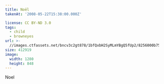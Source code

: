 ```yaml
---
title: Noël
takenAt: '2008-05-22T15:38:00.000Z'

license: CC BY-ND 3.0
tags:
  - child
  - browneyes
url: >-
  //images.ctfassets.net/bncv3c2gt878/1bfQxbH2SyMLmYBgQ5fUp2/8256000b75d16b92ec32a8967a93089f/nol_4343891850_o
size: 412919
image:
  width: 1280
  height: 848
---
```


Noel
